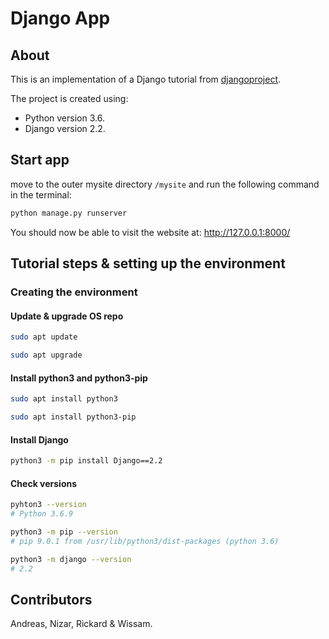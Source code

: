 # Django App

## About
This is an implementation of a Django tutorial from [djangoproject](https://docs.djangoproject.com/en/3.0/intro/tutorial01/).

The project is created using:
* Python version 3.6.
* Django version 2.2.

## Start app
move to the outer mysite directory `/mysite` and run the following command in the terminal:
```bash
python manage.py runserver
```

You should now be able to visit the website at: http://127.0.0.1:8000/


## Tutorial steps & setting up the environment

### Creating the environment

#### Update & upgrade OS repo
```Bash
sudo apt update
```
```Bash
sudo apt upgrade
```

#### Install python3 and python3-pip
```Bash
sudo apt install python3
```
```Bash
sudo apt install python3-pip
```

#### Install Django
```Bash
python3 -m pip install Django==2.2
```

#### Check versions

```Bash
pyhton3 --version
# Python 3.6.9
```
```Bash
python3 -m pip --version
# pip 9.0.1 from /usr/lib/python3/dist-packages (python 3.6)
```
```Bash
python3 -m django --version
# 2.2
```

## Contributors
Andreas, Nizar, Rickard & Wissam.

